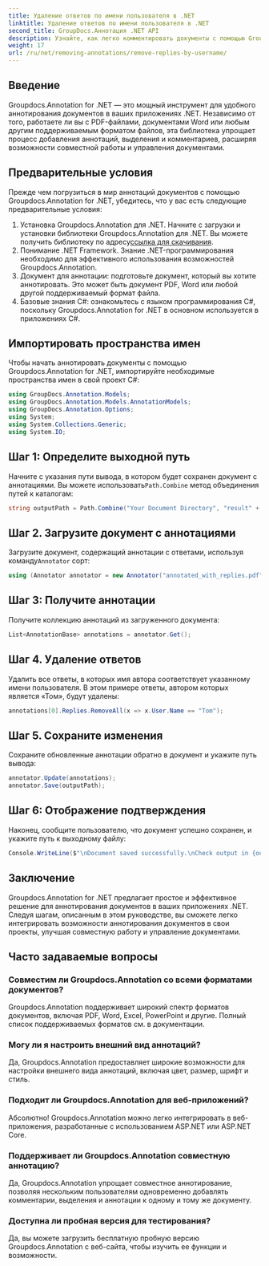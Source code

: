 ```yaml
---
title: Удаление ответов по имени пользователя в .NET
linktitle: Удаление ответов по имени пользователя в .NET
second_title: GroupDocs.Аннотация .NET API
description: Узнайте, как легко комментировать документы с помощью Groupdocs.Annotation для .NET. Улучшите сотрудничество и управление документами с помощью этого мощного инструмента.
weight: 17
url: /ru/net/removing-annotations/remove-replies-by-username/
---
```

## Введение
Groupdocs.Annotation for .NET — это мощный инструмент для удобного аннотирования документов в ваших приложениях .NET. Независимо от того, работаете ли вы с PDF-файлами, документами Word или любым другим поддерживаемым форматом файлов, эта библиотека упрощает процесс добавления аннотаций, выделения и комментариев, расширяя возможности совместной работы и управления документами.
## Предварительные условия
Прежде чем погрузиться в мир аннотаций документов с помощью Groupdocs.Annotation for .NET, убедитесь, что у вас есть следующие предварительные условия:
1.  Установка Groupdocs.Annotation для .NET. Начните с загрузки и установки библиотеки Groupdocs.Annotation для .NET. Вы можете получить библиотеку по адресу[ссылка для скачивания](https://releases.groupdocs.com/annotation/net/).
2. Понимание .NET Framework. Знание .NET-программирования необходимо для эффективного использования возможностей Groupdocs.Annotation.
3. Документ для аннотации: подготовьте документ, который вы хотите аннотировать. Это может быть документ PDF, Word или любой другой поддерживаемый формат файла.
4. Базовые знания C#: ознакомьтесь с языком программирования C#, поскольку Groupdocs.Annotation for .NET в основном используется в приложениях C#.

## Импортировать пространства имен
Чтобы начать аннотировать документы с помощью Groupdocs.Annotation for .NET, импортируйте необходимые пространства имен в свой проект C#:
```csharp
using GroupDocs.Annotation.Models;
using GroupDocs.Annotation.Models.AnnotationModels;
using GroupDocs.Annotation.Options;
using System;
using System.Collections.Generic;
using System.IO;
```
## Шаг 1: Определите выходной путь
 Начните с указания пути вывода, в котором будет сохранен документ с аннотациями. Вы можете использовать`Path.Combine` метод объединения путей к каталогам:
```csharp
string outputPath = Path.Combine("Your Document Directory", "result" + Path.GetExtension("input.pdf"));
```
## Шаг 2. Загрузите документ с аннотациями
 Загрузите документ, содержащий аннотации с ответами, используя команду`Annotator` сорт:
```csharp
using (Annotator annotator = new Annotator("annotated_with_replies.pdf"))
```
## Шаг 3: Получите аннотации
Получите коллекцию аннотаций из загруженного документа:
```csharp
List<AnnotationBase> annotations = annotator.Get();
```
## Шаг 4. Удаление ответов
Удалить все ответы, в которых имя автора соответствует указанному имени пользователя. В этом примере ответы, автором которых является «Том», будут удалены:
```csharp
annotations[0].Replies.RemoveAll(x => x.User.Name == "Tom");
```
## Шаг 5. Сохраните изменения
Сохраните обновленные аннотации обратно в документ и укажите путь вывода:
```csharp
annotator.Update(annotations);
annotator.Save(outputPath);
```
## Шаг 6: Отображение подтверждения
Наконец, сообщите пользователю, что документ успешно сохранен, и укажите путь к выходному файлу:
```csharp
Console.WriteLine($"\nDocument saved successfully.\nCheck output in {outputPath}.");
```
## Заключение
Groupdocs.Annotation for .NET предлагает простое и эффективное решение для аннотирования документов в ваших приложениях .NET. Следуя шагам, описанным в этом руководстве, вы сможете легко интегрировать возможности аннотирования документов в свои проекты, улучшая совместную работу и управление документами.
## Часто задаваемые вопросы
### Совместим ли Groupdocs.Annotation со всеми форматами документов?
Groupdocs.Annotation поддерживает широкий спектр форматов документов, включая PDF, Word, Excel, PowerPoint и другие. Полный список поддерживаемых форматов см. в документации.
### Могу ли я настроить внешний вид аннотаций?
Да, Groupdocs.Annotation предоставляет широкие возможности для настройки внешнего вида аннотаций, включая цвет, размер, шрифт и стиль.
### Подходит ли Groupdocs.Annotation для веб-приложений?
Абсолютно! Groupdocs.Annotation можно легко интегрировать в веб-приложения, разработанные с использованием ASP.NET или ASP.NET Core.
### Поддерживает ли Groupdocs.Annotation совместную аннотацию?
Да, Groupdocs.Annotation упрощает совместное аннотирование, позволяя нескольким пользователям одновременно добавлять комментарии, выделения и аннотации к одному и тому же документу.
### Доступна ли пробная версия для тестирования?
Да, вы можете загрузить бесплатную пробную версию Groupdocs.Annotation с веб-сайта, чтобы изучить ее функции и возможности.